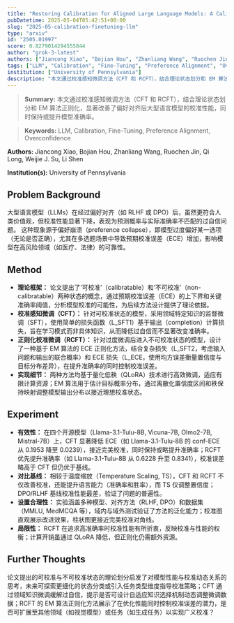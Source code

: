 ```yaml
---
title: "Restoring Calibration for Aligned Large Language Models: A Calibration-Aware Fine-Tuning Approach"
pubDatetime: 2025-05-04T05:42:51+00:00
slug: "2025-05-calibration-finetuning-llm"
type: "arxiv"
id: "2505.01997"
score: 0.8279014294555844
author: "grok-3-latest"
authors: ["Jiancong Xiao", "Bojian Hou", "Zhanliang Wang", "Ruochen Jin", "Qi Long", "Weijie J. Su", "Li Shen"]
tags: ["LLM", "Calibration", "Fine-Tuning", "Preference Alignment", "Overconfidence"]
institution: ["University of Pennsylvania"]
description: "本文通过校准感知微调方法（CFT 和 RCFT），结合理论状态划分和 EM 算法正则化，显著改善了偏好对齐后大型语言模型的校准性能，同时保持或提升模型准确率。"
---
```


> **Summary:** 本文通过校准感知微调方法（CFT 和 RCFT），结合理论状态划分和 EM 算法正则化，显著改善了偏好对齐后大型语言模型的校准性能，同时保持或提升模型准确率。 

> **Keywords:** LLM, Calibration, Fine-Tuning, Preference Alignment, Overconfidence

**Authors:** Jiancong Xiao, Bojian Hou, Zhanliang Wang, Ruochen Jin, Qi Long, Weijie J. Su, Li Shen

**Institution(s):** University of Pennsylvania


## Problem Background

大型语言模型（LLMs）在经过偏好对齐（如 RLHF 或 DPO）后，虽然更符合人类价值观，但校准性能显著下降，表现为预测概率与实际准确率不匹配的过自信问题。
这种现象源于偏好崩溃（preference collapse），即模型过度偏好某一选项（无论是否正确），尤其在多选题场景中导致预期校准误差（ECE）增加，影响模型在高风险领域（如医疗、法律）的可靠性。

## Method

*   **理论框架：** 论文提出了‘可校准’（calibratable）和‘不可校准’（non-calibratable）两种状态的概念，通过预期校准误差（ECE）的上下界和关键准确率阈值，分析模型校准的可能性，为后续方法设计提供了理论依据。
*   **校准感知微调（CFT）：** 针对可校准状态的模型，采用领域特定知识的监督微调（SFT），使用简单的损失函数（L_SFT1）基于输出（completion）计算损失，旨在学习模式而非具体知识，从而降低过自信而不显著改变准确率。
*   **正则化校准微调（RCFT）：** 针对过度微调后进入不可校准状态的模型，设计了一种基于 EM 算法的 ECE 正则化方法，结合复杂损失（L_SFT2，考虑输入问题和输出的联合概率）和 ECE 损失（L_ECE，使用均方误差衡量置信度与目标分布差异），在提升准确率的同时控制校准误差。
*   **实现细节：** 两种方法均基于量化低秩（QLoRA）技术进行高效微调，适应有限计算资源；EM 算法用于估计目标概率分布，通过离散化置信度区间和秩保持映射调整模型输出分布以接近理想校准状态。

## Experiment

*   **有效性：** 在四个开源模型（Llama-3.1-Tulu-8B, Vicuna-7B, Olmo2-7B, Mistral-7B）上，CFT 显著降低 ECE（如 Llama-3.1-Tulu-8B 的 conf-ECE 从 0.1953 降至 0.0239），接近完美校准，同时保持或略提升准确率；RCFT 优先提升准确率（如 Llama-3.1-Tulu-8B 从 0.6228 升至 0.8341），校准误差略高于 CFT 但仍优于基线。
*   **对比基线：** 相较于温度缩放（Temperature Scaling, TS），CFT 和 RCFT 不仅改善校准，还能提升语言能力（准确率和胜率），而 TS 仅调整置信度；DPO/RLHF 基线校准性能最差，验证了问题的普遍性。
*   **设置合理性：** 实验涵盖多种模型、对齐方法（RLHF, DPO）和数据集（MMLU, MedMCQA 等），域内与域外测试验证了方法的泛化能力；校准图直观展示改进效果，柱状图更接近完美校准对角线。
*   **局限性：** RCFT 在追求高准确率时校准性能有所折衷，反映校准与性能的权衡；计算开销虽通过 QLoRA 降低，但正则化仍需额外资源。

## Further Thoughts

论文提出的可校准与不可校准状态的理论划分启发了对模型性能与校准动态关系的思考，未来可探索更细化的状态分类或引入任务类型维度指导校准策略；CFT 通过领域知识微调缓解过自信，提示是否可设计自适应知识选择机制动态调整微调数据；RCFT 的 EM 算法正则化方法展示了在优化性能同时控制校准误差的潜力，是否可扩展至其他领域（如视觉模型）或任务（如生成任务）以实现广义校准？